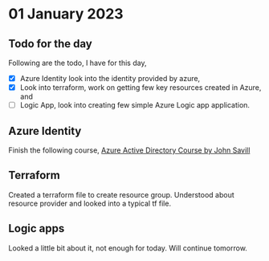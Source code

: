 # 01 January 2023

## Todo for the day

Following are the todo, I have for this day,

- [X] Azure Identity look into the identity provided by azure,
- [X] Look into terraform, work on getting few key resources created in Azure, and
- [ ] Logic App, look into creating few simple Azure Logic app application.

## Azure Identity

Finish the following course,
[Azure Active Directory Course by John Savill](https://app.pluralsight.com/course-player?clipId=15b70388-f653-4496-986a-42c77a392882)

## Terraform

Created a terraform file to create resource group.
Understood about resource provider and looked into a typical tf file.

## Logic apps

Looked a little bit about it, not enough for today.
Will continue tomorrow.
